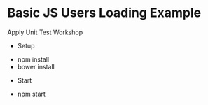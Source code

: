 # Basic JS Users Loading Example
Apply Unit Test Workshop


- Setup
* npm install
* bower install

- Start
* npm start